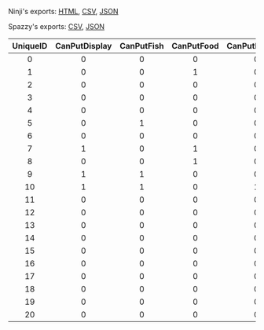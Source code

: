 Ninji's exports: [HTML](https://wuffs.org/acnh/bcsv_140/html/ItemNpcRoomReplaceCategory.html), [CSV](https://wuffs.org/acnh/bcsv_140/csv/ItemNpcRoomReplaceCategory.csv), [JSON](https://wuffs.org/acnh/bcsv_140/json/ItemNpcRoomReplaceCategory.json)

Spazzy's exports: [CSV](https://github.com/McSpazzy/acnh-csv/blob/master/ItemNpcRoomReplaceCategory.csv), [JSON](https://github.com/McSpazzy/acnh-json/blob/master/ItemNpcRoomReplaceCategory.json)

| UniqueID | CanPutDisplay | CanPutFish | CanPutFood | CanPutForBase | CanPutInsect | CanPutKitchen | CanPutUtility | CanPutWorkStuff | Label |
|:--:|:--:|:--:|:--:|:--:|:--:|:--:|:--:|:--:|:--:|
| 0 | 0 | 0 | 0 | 0 | 0 | 0 | 0 | 0 | 'None' | 
| 1 | 0 | 0 | 1 | 0 | 0 | 1 | 0 | 0 | 'Kitchen' | 
| 2 | 0 | 0 | 0 | 0 | 0 | 0 | 0 | 0 | 'Display' | 
| 3 | 0 | 0 | 0 | 0 | 0 | 0 | 0 | 0 | 'Food' | 
| 4 | 0 | 0 | 0 | 0 | 1 | 0 | 0 | 0 | 'Insect' | 
| 5 | 0 | 1 | 0 | 0 | 0 | 0 | 0 | 0 | 'Fish' | 
| 6 | 0 | 0 | 0 | 0 | 0 | 0 | 0 | 0 | 'WorkStuff' | 
| 7 | 1 | 0 | 1 | 0 | 0 | 0 | 0 | 1 | 'Base_Desk' | 
| 8 | 0 | 0 | 1 | 0 | 0 | 0 | 0 | 1 | 'Base_Table' | 
| 9 | 1 | 1 | 0 | 0 | 1 | 0 | 0 | 0 | 'Base_Display' | 
| 10 | 1 | 1 | 0 | 1 | 1 | 0 | 1 | 0 | 'Base_Sp' | 
| 11 | 0 | 0 | 0 | 0 | 0 | 0 | 0 | 0 | 'Base_Disable' | 
| 12 | 0 | 0 | 0 | 0 | 0 | 0 | 1 | 0 | 'Utility' | 
| 13 | 0 | 0 | 0 | 0 | 0 | 0 | 0 | 0 | 'Item_ForBase' | 
| 14 | 0 | 0 | 0 | 0 | 0 | 0 | 0 | 0 | 'Bed' | 
| 15 | 0 | 0 | 0 | 0 | 0 | 0 | 0 | 0 | 'Chair' | 
| 16 | 0 | 0 | 0 | 0 | 0 | 0 | 0 | 0 | 'Cushion' | 
| 17 | 0 | 0 | 0 | 0 | 0 | 0 | 1 | 0 | 'Closet' | 
| 18 | 0 | 0 | 0 | 0 | 0 | 0 | 0 | 0 | 'MusicalInstrument' | 
| 19 | 0 | 0 | 0 | 0 | 0 | 0 | 0 | 0 | 'DIYworkbench' | 
| 20 | 0 | 0 | 0 | 0 | 0 | 0 | 0 | 0 | 'Fixed' | 
